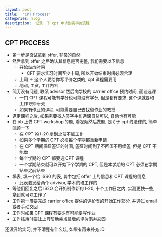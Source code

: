 ```yaml
---
layout: post
title:  "CPT Process"
categories: blog
description:  记录一下 cpt 申请到完事的流程
---
```


## CPT PROCESS

-   第一步是面试拿到 offer, 非常的自然
-   然后拿到 offer 之后确认其信息是否完整, 我们需要以下信息
    -   开始结束时间
        -   CPT 要求实习时间至少十周, 所以开始结束时间必须合理
    -   上司 -> 这个人要给你写评价之类的, cpt 课程需要用
    -   地点, 工资, 工作内容
-   简历没有问题, 联系 advisor 然后向学校的 carrier office 预约时间, 面谈选课
    -   一门 CPT 课程可能有学分也可能没有学分, 但是都有要求, 这个课就要和工作导师研究 
    -   如果有作业的课程, 可能需要自己去找留作业的教授
-   选定课程之后, 如果需要找人签字手动选课自然可以, 自动也有可能
-   在 bb 上做 CPT workshop 的题, 看视频然后做题, 是关于 cpt 的法律的, 简单回顾一下
    -   在 CPT 的 I-20 拿到之前不能工作
    -   如果多个学期的 CPT 必须每个学期都重新申请
    -   在 CPT 期间保证签证的时间, 签证时间到了不回国不用续签, 但是 CPT 不能做
    -   每个学期的 CPT 都要选 CPT 课程
    -   一个学期结束就可以开始下个学期的 CPT, 但是本学期的 CPT 必须在学期结束之前结束
-   填表, 填一个给 ISSO 的表, 其中包括 offer 上的信息和 CPT 课程的信息
    -   此表要发给两个 advisor, 学术的和工作的
-   等他们回复之后 ISSO 会开始制作新的 I-20, 十个工作日之内, 实测更快一些, 拿到就可以工作了
-   工作第一周要完成 carrier office 提供的评价表的开始工作部分, 并通过 email 或者手动交回
-   工作时如果 CPT 课程有要求有可能要写作业
-   工作结束时要让上司帮助完成最后的评价表并交回

还没开始实习, 并不清楚有什么坑, 如果有再来补充 :D
